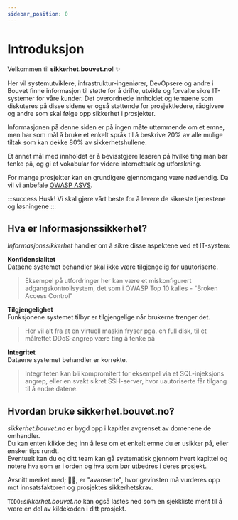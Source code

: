 ```yaml
---
sidebar_position: 0
---
```


# Introduksjon

Velkommen til __sikkerhet.bouvet.no__! :sparkles:

Her vil systemutviklere, infrastruktur-ingeniører, DevOpsere og andre i Bouvet finne informasjon til støtte for å drifte, utvikle og forvalte sikre IT-systemer for våre kunder. Det overordnede innholdet og temaene som diskuteres på disse sidene er også støttende for prosjektledere, rådgivere og andre som skal følge opp sikkerhet i prosjekter.

Informasjonen på denne siden er på ingen måte uttømmende om et emne, men har som mål å bruke et enkelt språk til å beskrive 20% av alle mulige tiltak som kan dekke 80% av sikkerhetshullene.  

Et annet mål med innholdet er å bevisstgjøre leseren på hvilke ting man bør tenke på, og gi et vokabular for videre internettsøk og utforskning.

For mange prosjekter kan en grundigere gjennomgang være nødvendig. Da vil vi anbefale [OWASP ASVS](https://owasp.org/www-project-application-security-verification-standard/).

:::success Husk!
Vi skal gjøre vårt beste for å levere de sikreste tjenestene og løsningene
:::

## Hva er Informasjonssikkerhet?

_Informasjonssikkerhet_ handler om å sikre disse aspektene ved et IT-system:

__Konfidensialitet__  
Dataene systemet behandler skal ikke være tilgjengelig for uautoriserte.
> Eksempel på utfordringer her kan være et miskonfigurert adgangskontrollsystem, det som i OWASP Top 10 kalles - "Broken Access Control"

__Tilgjengelighet__  
Funksjonene systemet tilbyr er tilgjengelige når brukerne trenger det.
> Her vil alt fra at en virtuell maskin fryser pga. en full disk, til et målrettet DDoS-angrep være ting å tenke på

__Integritet__  
Dataene systemet behandler er korrekte.
> Integriteten kan bli kompromitert for eksempel via et SQL-injeksjons angrep, eller en svakt sikret SSH-server, hvor uautoriserte får tilgang til å endre datene.


## Hvordan bruke sikkerhet.bouvet.no?

_sikkerhet.bouvet.no_ er bygd opp i kapitler avgrenset av domenene de omhandler.  
Du kan enten klikke deg inn å lese om et enkelt emne du er usikker på, eller ønsker tips rundt.  
Eventuelt kan du og ditt team kan gå systematisk gjennom hvert kapittel og notere hva som er i orden og hva som bør utbedres i deres prosjekt.  

Avsnitt merket med; 🧙‍♂️, er "avanserte", hvor gevinsten må vurderes opp mot innsatsfaktoren og prosjektes sikkerhetskrav.

`TODO:`_sikkerhet.bouvet.no_ kan også lastes ned som en sjekkliste ment til å være en del av kildekoden i ditt prosjekt.
